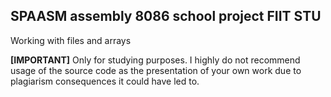 ## SPAASM assembly 8086 school project FIIT STU
Working with files and arrays

**[IMPORTANT]**
Only for studying purposes. I highly do not recommend usage of the source code as the presentation of your own work due to plagiarism consequences it could have led to.
